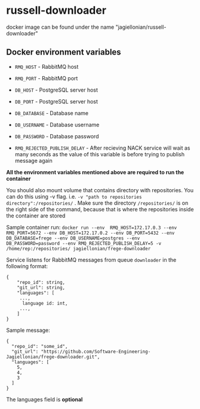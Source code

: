 # russell-downloader

docker image can be found under the name "jagiellonian/russell-downloader"

## Docker environment variables

   * `RMQ_HOST` - RabbitMQ host
   
   * `RMQ_PORT` - RabbitMQ port 

   * `DB_HOST` - PostgreSQL server host

   * `DB_PORT` - PostgreSQL server host 

   *  `DB_DATABASE` - Database name

   *  `DB_USERNAME` - Database username

   *  `DB_PASSWORD` - Database password
   
   *  `RMQ_REJECTED_PUBLISH_DELAY` - After recieving NACK service will wait as many seconds as the value of this variable is before trying to publish message again

**All the environment variables mentioned above are required to run the container**

You should also  mount volume that contains directory with repositories. 
You can do this using -v flag. i.e. `-v "path to repositories directory":/repositories/` .
Make sure the directory `/repositories/` is on the right side of the command, because that is where the repositories inside the container are stored

Sample container run:
`docker run --env  RMQ_HOST=172.17.0.3 --env RMQ_PORT=5672 --env DB_HOST=172.17.0.2 --env DB_PORT=5432 --env DB_DATABASE=frege --env DB_USERNAME=postgres --env DB_PASSWORD=password --env RMQ_REJECTED_PUBLISH_DELAY=5 -v /home/rep:/repositories/ jagiellonian/frege-downloader`

Service listens for RabbitMQ messages from queue `downloader` in the following format: 

```
{
    "repo_id": string,
    "git_url": string,
    "languages": [
     ...,
      language id: int,
     ...,
    ]
}
```
Sample message:

```
{
  "repo_id": "some_id",
  "git_url": "https://github.com/Software-Engineering-Jagiellonian/frege-downloader.git",
  "languages": [
    5,
    4,
    3
  ]
}

```
The languages field is **optional**
